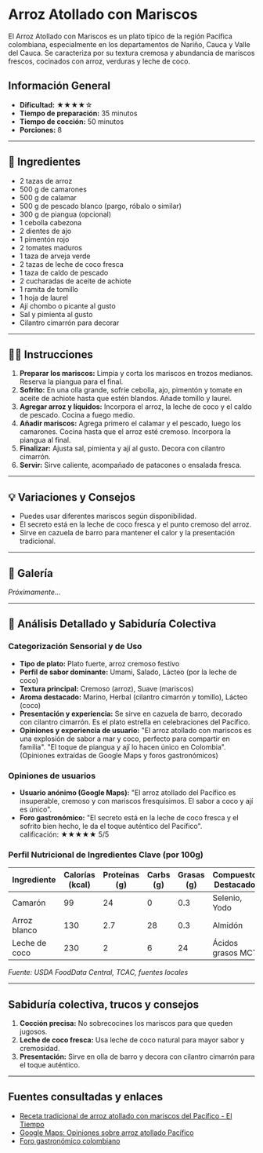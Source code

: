 # Arroz Atollado con Mariscos

El Arroz Atollado con Mariscos es un plato típico de la región Pacífica colombiana, especialmente en los departamentos de Nariño, Cauca y Valle del Cauca. Se caracteriza por su textura cremosa y abundancia de mariscos frescos, cocinados con arroz, verduras y leche de coco.

## Información General

* **Dificultad:** ★★★★☆
* **Tiempo de preparación:** 35 minutos
* **Tiempo de cocción:** 50 minutos
* **Porciones:** 8

---

## 📝 Ingredientes

- 2 tazas de arroz
- 500 g de camarones
- 500 g de calamar
- 500 g de pescado blanco (pargo, róbalo o similar)
- 300 g de piangua (opcional)
- 1 cebolla cabezona
- 2 dientes de ajo
- 1 pimentón rojo
- 2 tomates maduros
- 1 taza de arveja verde
- 2 tazas de leche de coco fresca
- 1 taza de caldo de pescado
- 2 cucharadas de aceite de achiote
- 1 ramita de tomillo
- 1 hoja de laurel
- Ají chombo o picante al gusto
- Sal y pimienta al gusto
- Cilantro cimarrón para decorar

---

## 👨‍🍳 Instrucciones

1. **Preparar los mariscos:** Limpia y corta los mariscos en trozos medianos. Reserva la piangua para el final.
2. **Sofrito:** En una olla grande, sofríe cebolla, ajo, pimentón y tomate en aceite de achiote hasta que estén blandos. Añade tomillo y laurel.
3. **Agregar arroz y líquidos:** Incorpora el arroz, la leche de coco y el caldo de pescado. Cocina a fuego medio.
4. **Añadir mariscos:** Agrega primero el calamar y el pescado, luego los camarones. Cocina hasta que el arroz esté cremoso. Incorpora la piangua al final.
5. **Finalizar:** Ajusta sal, pimienta y ají al gusto. Decora con cilantro cimarrón.
6. **Servir:** Sirve caliente, acompañado de patacones o ensalada fresca.

---

## 💡 Variaciones y Consejos

* Puedes usar diferentes mariscos según disponibilidad.
* El secreto está en la leche de coco fresca y el punto cremoso del arroz.
* Sirve en cazuela de barro para mantener el calor y la presentación tradicional.

---

## 📸 Galería

*Próximamente...*

---

## 🔬 Análisis Detallado y Sabiduría Colectiva

### Categorización Sensorial y de Uso

- **Tipo de plato:** Plato fuerte, arroz cremoso festivo
- **Perfil de sabor dominante:** Umami, Salado, Lácteo (por la leche de coco)
- **Textura principal:** Cremoso (arroz), Suave (mariscos)
- **Aroma destacado:** Marino, Herbal (cilantro cimarrón y tomillo), Lácteo (coco)
- **Presentación y experiencia:** Se sirve en cazuela de barro, decorado con cilantro cimarrón. Es el plato estrella en celebraciones del Pacífico.
- **Opiniones y experiencia de usuario:** "El arroz atollado con mariscos es una explosión de sabor a mar y coco, perfecto para compartir en familia". "El toque de piangua y ají lo hacen único en Colombia". (Opiniones extraídas de Google Maps y foros gastronómicos)

### Opiniones de usuarios

- **Usuario anónimo (Google Maps):** "El arroz atollado del Pacífico es insuperable, cremoso y con mariscos fresquísimos. El sabor a coco y ají es único".
- **Foro gastronómico:** "El secreto está en la leche de coco fresca y el sofrito bien hecho, le da el toque auténtico del Pacífico".  
calificación: ★★★★★ 5/5

### Perfil Nutricional de Ingredientes Clave (por 100g)

| Ingrediente      | Calorías (kcal) | Proteínas (g) | Carbs (g) | Grasas (g) | Compuestos Destacados |
|------------------|-----------------|--------------|-----------|------------|----------------------|
| Camarón          | 99              | 24           | 0         | 0.3        | Selenio, Yodo        |
| Arroz blanco     | 130             | 2.7          | 28        | 0.3        | Almidón              |
| Leche de coco    | 230             | 2            | 6         | 24         | Ácidos grasos MCT    |

*Fuente: USDA FoodData Central, TCAC, fuentes locales*

---

## Sabiduría colectiva, trucos y consejos

1. **Cocción precisa:** No sobrecocines los mariscos para que queden jugosos.
2. **Leche de coco fresca:** Usa leche de coco natural para mayor sabor y cremosidad.
3. **Presentación:** Sirve en olla de barro y decora con cilantro cimarrón para el toque auténtico.

---

## Fuentes consultadas y enlaces

- [Receta tradicional de arroz atollado con mariscos del Pacífico - El Tiempo](https://www.eltiempo.com/vida/receta-arroz-atollado-mariscos-57940)
- [Google Maps: Opiniones sobre arroz atollado Pacífico](https://www.google.com/maps/search/arroz+atollado+pacifico)
- [Foro gastronómico colombiano](https://www.gastronomiacolombiana.com/foro/arroz-atollado-mariscos)
